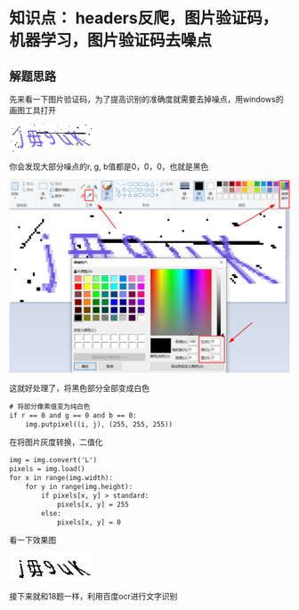 # 知识点： headers反爬，图片验证码，机器学习，图片验证码去噪点

## 解题思路

先来看一下图片验证码，为了提高识别的准确度就需要去掉噪点，用windows的画图工具打开

![请求](./img/1.png)

你会发现大部分噪点的r, g, b值都是0，0，0，也就是黑色

![请求](./img/3.png)

这就好处理了，将黑色部分全部变成白色

    # 将部分像素值变为纯白色
    if r == 0 and g == 0 and b == 0:
        img.putpixel((i, j), (255, 255, 255))

在将图片灰度转换，二值化

    img = img.convert('L')
    pixels = img.load()
    for x in range(img.width):
        for y in range(img.height):
            if pixels[x, y] > standard:
                pixels[x, y] = 255
            else:
                pixels[x, y] = 0

看一下效果图

![请求](./img/1-test.png)

接下来就和18题一样，利用百度ocr进行文字识别